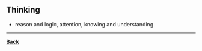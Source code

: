 ## Thinking
- reason and logic, attention, knowing and understanding

---
**[Back](PSYCHPrelimARIST.md)**